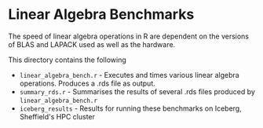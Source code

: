 # Linear Algebra Benchmarks

The speed of linear algebra operations in R are dependent on the versions of BLAS and LAPACK used as well as the hardware. 

This directory contains the following

* `linear_algebra_bench.r` - Executes and times various linear algebra operations. Produces a .rds file as output.
* `summary_rds.r` - Summarises the results of several .rds files produced by `linear_algebra_bench.r`
* `iceberg_results` - Results for running these benchmarks on Iceberg, Sheffield's HPC cluster


